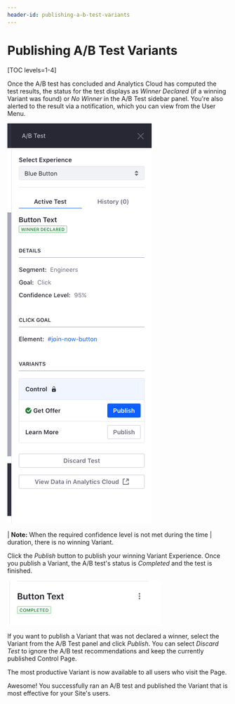 ```yaml
---
header-id: publishing-a-b-test-variants
---
```


# Publishing A/B Test Variants

[TOC levels=1-4]

Once the A/B test has concluded and Analytics Cloud has computed the test
results, the status for the test displays as *Winner Declared* (if a winning
Variant was found) or *No Winner* in the A/B Test sidebar panel. You're
also alerted to the result via a notification, which you can view from the User
Menu.

![Figure 1: If you're satisfied with the A/B test's results, publish the winning Variant.](../../../images-dxp/ab-testing-winner.png)

| **Note:** When the required confidence level is not met during the time
| duration, there is no winning Variant.

Click the *Publish* button to publish your winning Variant Experience. Once you
publish a Variant, the A/B test's status is *Completed* and the test is
finished.

![Figure 2: Once you've published a Variant, the A/B test is complete.](../../../images-dxp/ab-test-complete.png)

If you want to publish a Variant that was not declared a winner, select the
Variant from the A/B Test panel and click *Publish*. You can select *Discard
Test* to ignore the A/B test recommendations and keep the currently published
Control Page.

The most productive Variant is now available to all users who visit the Page.

Awesome! You successfully ran an A/B test and published the Variant that is
most effective for your Site's users.
